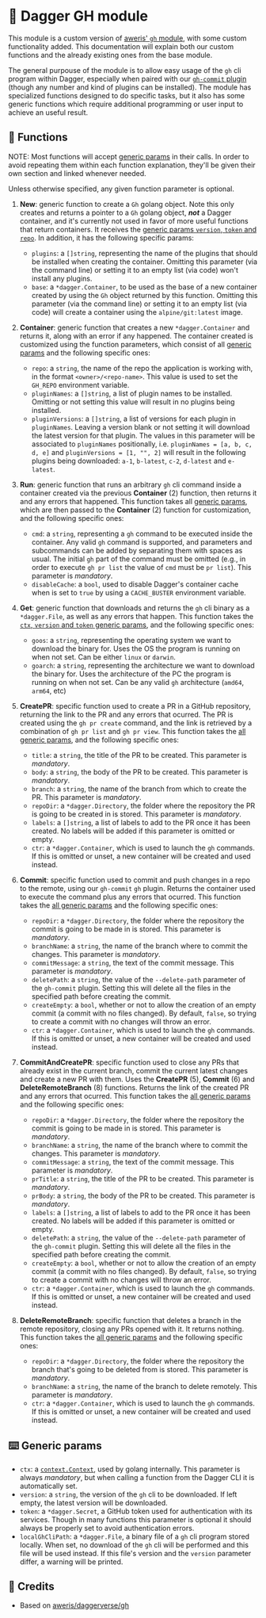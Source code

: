 # 🚀 Dagger GH module

This module is a custom version of [aweris' `gh` module](https://github.com/aweris/daggerverse), with some custom functionality added. This documentation will explain both our custom functions and the already existing ones from the base module.

The general purpouse of the module is to allow easy usage of the `gh` cli program within Dagger, especially when paired with our [`gh-commit` plugin](https://github.com/prefapp/gh-commit) (though any number and kind of plugins can be installed). The module has specialized functions designed to do specific tasks, but it also has some generic functions which require additional programming or user input to achieve an useful result.

## 🔨 Functions

NOTE: Most functions will accept [generic params](#generic-params) in their calls. In order to avoid repeating them within each function explanation, they'll be given their own section and linked whenever needed.

Unless otherwise specified, any given function parameter is optional.

1. **New**: generic function to create a `Gh` golang object. Note this only creates and returns a pointer to a `Gh` golang object, **_not_** a Dagger container, and it's currently not used in favor of more useful functions that return containers. It receives the [generic params `version`, `token` and `repo`](#generic-params). In addition, it has the following specific params:
    - `plugins`: a `[]string`, representing the name of the plugins that should be installed when creating the container. Omitting this parameter (via the command line) or setting it to an empty list (via code) won't install any plugins.
    - `base`: a `*dagger.Container`, to be used as the base of a new container created by using the `Gh` object returned by this function. Omitting this parameter (via the command line) or setting it to an empty list (via code) will create a container using the `alpine/git:latest` image.

2. **Container**: generic function that creates a new `*dagger.Container` and returns it, along with an error if any happened. The container created is customized using the function parameters, which consist of all [generic params](#generic-params) and the following specific ones:
    - `repo`: a `string`, the name of the repo the application is working with, in the format `<owner>/<repo-name>`. This value is used to set the `GH_REPO` environment variable.
    - `pluginNames`: a `[]string`, a list of plugin names to be installed. Omitting or not setting this value will result in no plugins being installed.
    - `pluginVersions`: a `[]string`, a list of versions for each plugin in `pluginNames`. Leaving a version blank or not setting it will download the latest version for that plugin. The values in this parameter will be associated to `pluginNames` positionally, i.e. `pluginNames = [a, b, c, d, e]` and `pluginVersions = [1, "", 2]` will result in the following plugins being downloaded: `a-1`, `b-latest`, `c-2`, `d-latest` and `e-latest`.

3. **Run**: generic function that runs an arbitrary `gh` cli command inside a container created via the previous **Container** (2) function, then returns it and any errors that happened. This function takes  all [generic params](#generic-params), which are then passed to the **Container** (2) function for customization, and the following specific ones:
    - `cmd`: a `string`, representing a `gh` command to be executed inside the container. Any valid `gh` command is supported, and parameters and subcommands can be added by separating them with spaces as usual. The initial `gh` part of the command must be omitted (e.g., in order to execute `gh pr list` the value of `cmd` must be `pr list`). This parameter is *mandatory*.
    - `disableCache`: a `bool`, used to disable Dagger's container cache when is set to `true` by using a `CACHE_BUSTER` environment variable.

4. **Get**: generic function that downloads and returns the `gh` cli binary as a `*dagger.File`, as well as any errors that happen. This function takes the [`ctx`, `version` and `token` generic params](#generic-params), and the following specific ones:
    - `goos`: a `string`, representing the operating system we want to download the binary for. Uses the OS the program is running on when not set. Can be either `linux` or `darwin`.
    - `goarch`: a `string`, representing the architecture we want to download the binary for. Uses the architecture of the PC the program is running on when not set. Can be any valid `gh` architecture (`amd64`, `arm64`, etc)

5. **CreatePR**: specific function used to create a PR in a GitHub repository, returning the link to the PR and any errors that ocurred. The PR is created using the `gh pr create` command, and the link is retrieved by a combination of `gh pr list` and `gh pr view`. This function takes the [all generic params](#generic-params), and the following specific ones:
    - `title`: a `string`, the title of the PR to be created. This parameter is *mandatory*.
    - `body`: a `string`, the body of the PR to be created. This parameter is *mandatory*.
    - `branch`: a `string`, the name of the branch from which to create the PR. This parameter is *mandatory*.
    - `repoDir`: a `*dagger.Directory`, the folder where the repository the PR is going to be created in is stored. This parameter is *mandatory*.
    - `labels`: a `[]string`, a list of labels to add to the PR once it has been created. No labels will be added if this parameter is omitted or empty.
    - `ctr`: a `*dagger.Container`, which is used to launch the `gh` commands. If this is omitted or unset, a new container will be created and used instead.

6. **Commit**: specific function used to commit and push changes in a repo to the remote, using our `gh-commit` `gh` plugin. Returns the container used to execute the command plus any errors that ocurred. This function takes the [all generic params](#generic-params) and the following specific ones:
    - `repoDir`: a `*dagger.Directory`, the folder where the repository the commit is going to be made in is stored. This parameter is *mandatory*.
    - `branchName`: a `string`, the name of the branch where to commit the changes. This parameter is *mandatory*.
    - `commitMessage`: a `string`, the text of the commit message. This parameter is *mandatory*.
    - `deletePath`: a `string`, the value of the `--delete-path` parameter of the `gh-commit` plugin. Setting this will delete all the files in the specified path before creating the commit.
    - `createEmpty`: a `bool`, whether or not to allow the creation of an empty commit (a commit with no files changed). By default, `false`, so trying to create a commit with no changes will throw an error.
    - `ctr`: a `*dagger.Container`, which is used to launch the `gh` commands. If this is omitted or unset, a new container will be created and used instead.

7. **CommitAndCreatePR**: specific function used to close any PRs that already exist in the current branch, commit the current latest changes and create a new PR with them. Uses the **CreatePR** (5), **Commit** (6) and **DeleteRemoteBranch** (8) functions. Returns the link of the created PR and any errors that ocurred. This function takes the [all generic params](#generic-params) and the following specific ones:
    - `repoDir`: a `*dagger.Directory`, the folder where the repository the commit is going to be made in is stored. This parameter is *mandatory*.
    - `branchName`: a `string`, the name of the branch where to commit the changes. This parameter is *mandatory*.
    - `commitMessage`: a `string`, the text of the commit message. This parameter is *mandatory*.
    - `prTitle`: a `string`, the title of the PR to be created. This parameter is *mandatory*.
    - `prBody`: a `string`, the body of the PR to be created. This parameter is *mandatory*.
    - `labels`: a `[]string`, a list of labels to add to the PR once it has been created. No labels will be added if this parameter is omitted or empty.
    - `deletePath`: a `string`, the value of the `--delete-path` parameter of the `gh-commit` plugin. Setting this will delete all the files in the specified path before creating the commit.
    - `createEmpty`: a `bool`, whether or not to allow the creation of an empty commit (a commit with no files changed). By default, `false`, so trying to create a commit with no changes will throw an error.
    - `ctr`: a `*dagger.Container`, which is used to launch the `gh` commands. If this is omitted or unset, a new container will be created and used instead.

8. **DeleteRemoteBranch**: specific function that deletes a branch in the remote repository, closing any PRs opened with it. It returns nothing.  This function takes the [all generic params](#generic-params) and the following specific ones:
    - `repoDir`: a `*dagger.Directory`, the folder where the repository the branch that's going to be deleted from is stored. This parameter is *mandatory*.
    - `branchName`: a `string`, the name of the branch to delete remotely. This parameter is *mandatory*.
    - `ctr`: a `*dagger.Container`, which is used to launch the `gh` commands. If this is omitted or unset, a new container will be created and used instead.


## ⌨️  Generic params

- `ctx`: a [`context.Context`](https://pkg.go.dev/context), used by golang internally. This parameter is always *mandatory*, but when calling a function from the Dagger CLI it is automatically set.
- `version`: a `string`, the version of the `gh` cli to be downloaded. If left empty, the latest version will be downloaded.
- `token`: a `*dagger.Secret`, a GitHub token used for authentication with its services. Though in many functions this parameter is optional it should always be properly set to avoid authentication errors.
- `localGhCliPath`: a `*dagger.File`, a binary file of a `gh` cli program stored locally. When set, no download of the `gh` cli will be performed and this file will be used instead. If this file's version and the `version` parameter differ, a warning will be printed.

## 📃 Credits

- Based on [aweris/daggerverse/gh](https://daggerverse.dev/mod/github.com/aweris/daggerverse/gh)
